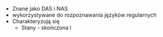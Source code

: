- Znane jako DAS i NAS
- wykorzystywane do rozpoznawania języków regularnych
- Charakteryzują się
	- Stany - skończona l